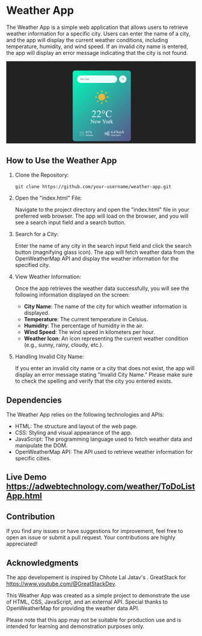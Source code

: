 # Weather App

The Weather App is a simple web application that allows users to retrieve weather information for a specific city. Users can enter the name of a city, and the app will display the current weather conditions, including temperature, humidity, and wind speed. If an invalid city name is entered, the app will display an error message indicating that the city is not found.

![Weather App](./screenshot.png)

## How to Use the Weather App

1. Clone the Repository:

   ```
   git clone https://github.com/your-username/weather-app.git
   ```

2. Open the "index.html" File:

   Navigate to the project directory and open the "index.html" file in your preferred web browser. The app will load on the browser, and you will see a search input field and a search button.

3. Search for a City:

   Enter the name of any city in the search input field and click the search button (magnifying glass icon). The app will fetch weather data from the OpenWeatherMap API and display the weather information for the specified city.

4. View Weather Information:

   Once the app retrieves the weather data successfully, you will see the following information displayed on the screen:

   - **City Name**: The name of the city for which weather information is displayed.
   - **Temperature**: The current temperature in Celsius.
   - **Humidity**: The percentage of humidity in the air.
   - **Wind Speed**: The wind speed in kilometers per hour.
   - **Weather Icon**: An icon representing the current weather condition (e.g., sunny, rainy, cloudy, etc.).

5. Handling Invalid City Name:

   If you enter an invalid city name or a city that does not exist, the app will display an error message stating "Invalid City Name." Please make sure to check the spelling and verify that the city you entered exists.

## Dependencies

The Weather App relies on the following technologies and APIs:

- HTML: The structure and layout of the web page.
- CSS: Styling and visual appearance of the app.
- JavaScript: The programming language used to fetch weather data and manipulate the DOM.
- OpenWeatherMap API: The API used to retrieve weather information for specific cities.

## Live Demo https://adwebtechnology.com/weather/ToDoListApp.html

## Contribution

If you find any issues or have suggestions for improvement, feel free to open an issue or submit a pull request. Your contributions are highly appreciated!

## Acknowledgments

The app developement is inspired by Chhote Lal Jatav's .
GreatStack for https://www.youtube.com/@GreatStackDev.

This Weather App was created as a simple project to demonstrate the use of HTML, CSS, JavaScript, and an external API. Special thanks to OpenWeatherMap for providing the weather data API.

Please note that this app may not be suitable for production use and is intended for learning and demonstration purposes only.
